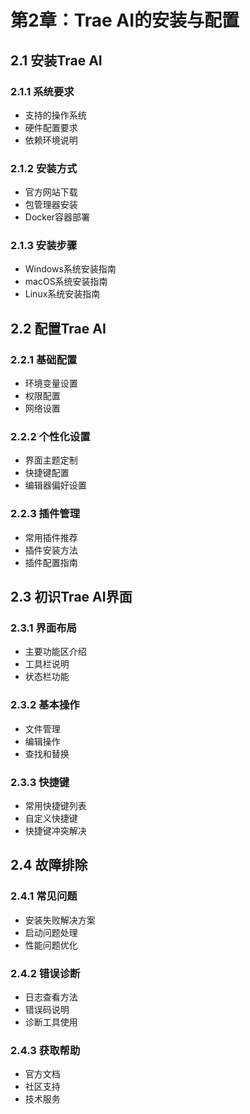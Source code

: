 # 第2章：Trae AI的安装与配置

## 2.1 安装Trae AI

### 2.1.1 系统要求
- 支持的操作系统
- 硬件配置要求
- 依赖环境说明

### 2.1.2 安装方式
- 官方网站下载
- 包管理器安装
- Docker容器部署

### 2.1.3 安装步骤
- Windows系统安装指南
- macOS系统安装指南
- Linux系统安装指南

## 2.2 配置Trae AI

### 2.2.1 基础配置
- 环境变量设置
- 权限配置
- 网络设置

### 2.2.2 个性化设置
- 界面主题定制
- 快捷键配置
- 编辑器偏好设置

### 2.2.3 插件管理
- 常用插件推荐
- 插件安装方法
- 插件配置指南

## 2.3 初识Trae AI界面

### 2.3.1 界面布局
- 主要功能区介绍
- 工具栏说明
- 状态栏功能

### 2.3.2 基本操作
- 文件管理
- 编辑操作
- 查找和替换

### 2.3.3 快捷键
- 常用快捷键列表
- 自定义快捷键
- 快捷键冲突解决

## 2.4 故障排除

### 2.4.1 常见问题
- 安装失败解决方案
- 启动问题处理
- 性能问题优化

### 2.4.2 错误诊断
- 日志查看方法
- 错误码说明
- 诊断工具使用

### 2.4.3 获取帮助
- 官方文档
- 社区支持
- 技术服务
